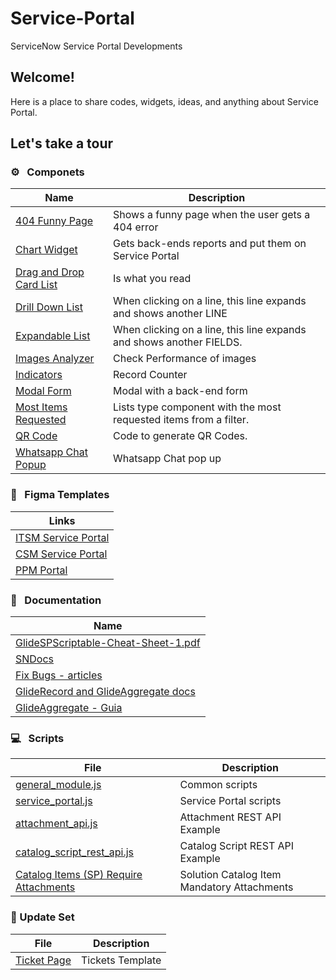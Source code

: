 # Service-Portal						

ServiceNow Service Portal Developments



## Welcome!

Here is a place to share codes, widgets, ideas, and anything about Service Portal.



## Let's take a tour

### :gear: &nbsp; Componets

| Name                                                         | Description                                                  |
| ------------------------------------------------------------ | ------------------------------------------------------------ |
| [404 Funny Page](https://github.com/Organize-Cloud-Labs/Service-Portal/tree/main/Components/404_Funny_Page) | Shows a funny page when the user gets a 404 error             |
| [Chart Widget](https://github.com/Organize-Cloud-Labs/Service-Portal/tree/main/Components/Chart_Widget) | Gets back-ends reports and put them on Service Portal         |
| [Drag and Drop Card List](https://github.com/Organize-Cloud-Labs/Service-Portal/tree/main/Components/Drag_and_Drop_Card_List) | Is what you read |
| [Drill Down List](https://github.com/Organize-Cloud-Labs/Service-Portal/tree/main/Components/Drill_Down_List) | When clicking on a line, this line expands and shows another LINE |
| [Expandable List](https://github.com/Organize-Cloud-Labs/Service-Portal/tree/main/Components/Expandable_List) | When clicking on a line, this line expands and shows another FIELDS. |
| [Images Analyzer](https://github.com/Organize-Cloud-Labs/Service-Portal/blob/main/Components/Images%20Analyzer/Read%20Me.md) | Check Performance of images                                          |
| [Indicators](https://github.com/Organize-Cloud-Labs/Service-Portal/tree/main/Components/Indicators) | Record Counter                                               |
| [Modal Form](https://github.com/Organize-Cloud-Labs/Service-Portal/tree/main/Components/Modal_Form) | Modal with a back-end form                                   |
| [Most Items Requested](https://github.com/Organize-Cloud-Labs/Service-Portal/tree/main/Components/Most_Items_Requested) | Lists type component with the most requested items from a filter. |
| [QR Code](https://github.com/Organize-Cloud-Labs/Service-Portal/tree/main/Components/QR_Code) | Code to generate QR Codes.                                   |
| [Whatsapp Chat Popup](https://github.com/Organize-Cloud-Labs/Service-Portal/tree/main/Components/Whatsapp_Chat_Popup) | Whatsapp Chat pop up                                          |


### :art: &nbsp; Figma Templates

| Links                                                         |
| ------------------------------------------------------------ |
| [ITSM Service Portal](https://www.figma.com/proto/XG2IXIzlLEeX9pjGyjB1ao/Template-Portais-ITSM?page-id=&node-id=1-2&starting-point-node-id=1%3A2&mode=design&t=x8IPinkRDULvh9Pq-1) |
| [CSM Service Portal](https://www.figma.com/proto/JvneVF54NcbkGOlmHDmhX9/Unicred---Prot%C3%B3tipo-de-Portal-CSC?page-id=0%3A1&type=design&node-id=108-345&viewport=122%2C320%2C0.16&t=ZONVDfUszQJbyuvk-1&scaling=min-zoom&mode=design) |
| [PPM Portal](https://www.figma.com/proto/4QWFCpdQ22KqsZ9ju97EVV/Portal-de-Projetos-Digisystem?page-id=596%3A212&node-id=815-9632&starting-point-node-id=596%3A477&mode=design&t=B6omsYIJYKaYREyR-1) |

### :blue_book: &nbsp; Documentation

| Name                                                         |
| ------------------------------------------------------------ |
| [GlideSPScriptable-Cheat-Sheet-1.pdf](https://github.com/Organize-Cloud-Labs/Service-Portal/blob/main/Documentation/GlideSPScriptable-Cheat-Sheet-1.pdf) |
| [SNDocs](https://github.com/Organize-Cloud-Labs/Service-Portal/blob/main/Documentation/SNDocs.md) |
| [Fix Bugs - articles](https://github.com/Organize-Cloud-Labs/Service-Portal/tree/main/Documentation/Fix%20Bugs) |
|[GlideRecord and GlideAggregate docs](https://gist.github.com/iamwill/b545331f2934d6239ba2b85f3c1cf9ec)|
|[GlideAggregate - Guia](https://github.com/Organize-Cloud-Labs/Service-Portal/blob/main/Documentation/GlideAggregate-Guia.pdf)|


### :computer: &nbsp; Scripts

| File                                                         | Description            |
| ------------------------------------------------------------ | ---------------------- |
| [general_module.js](https://github.com/Organize-Cloud-Labs/Service-Portal/blob/main/Scripts/general_module.js) | Common scripts         |
| [service_portal.js](https://github.com/Organize-Cloud-Labs/Service-Portal/blob/main/Scripts/service_portal.js) | Service Portal scripts |
| [attachment_api.js](https://github.com/Organize-Cloud-Labs/Service-Portal/blob/main/Scripts/attachment_api.js) | Attachment REST API Example |
| [catalog_script_rest_api.js](https://github.com/Organize-Cloud-Labs/Service-Portal/blob/main/Scripts/catalog_script_rest_api.js) | Catalog Script REST API Example |
| [Catalog Items (SP) Require Attachments](https://github.com/Organize-Cloud-Labs/Service-Portal/blob/main/Scripts/Catalog%20Items%20(SP)%20Require%20Attachments/Read%20Me.md) | Solution Catalog Item Mandatory Attachments |

### :floppy_disk:  Update Set

| File                                                         | Description      |
| ------------------------------------------------------------ | ---------------- |
| [Ticket Page](https://github.com/Organize-Cloud-Labs/Service-Portal/blob/main/Templates/Tickets_Page) | Tickets Template |

